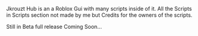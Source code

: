 Jkrouzt Hub is an a Roblox Gui with many scripts inside of it.
All the Scripts in Scripts section not made by me but Credits for the owners of the scripts.

Still in Beta full release Coming Soon...
